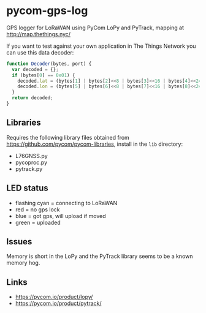 # pycom-gps-log
GPS logger for LoRaWAN using PyCom LoPy and PyTrack, mapping at http://map.thethings.nyc/

If you want to test against your own application in The Things Network you can use this data decoder:

```javascript
function Decoder(bytes, port) {
  var decoded = {};
  if (bytes[0] == 0x01) {
    decoded.lat = (bytes[1] | bytes[2]<<8 | bytes[3]<<16 | bytes[4]<<24)/93206.0;
    decoded.lon = (bytes[5] | bytes[6]<<8 | bytes[7]<<16 | bytes[8]<<24)/46603.0;
  }
  return decoded;
}
```

## Libraries
Requires the following library files obtained from <https://github.com/pycom/pycom-libraries>, install in the `lib` directory:
* L76GNSS.py
* pycoproc.py
* pytrack.py

## LED status
* flashing cyan = connecting to LoRaWAN
* red = no gps lock
* blue = got gps, will upload if moved
* green = uploaded

## Issues

Memory is short in the LoPy and the PyTrack library seems to be a known memory hog.

## Links
* https://pycom.io/product/lopy/
* https://pycom.io/product/pytrack/

